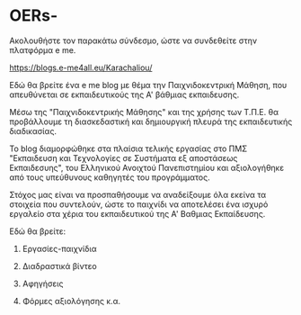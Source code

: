 # OERs-
Ακολουθήστε τον παρακάτω σύνδεσμο, ώστε να συνδεθείτε στην πλατφόρμα e me.

https://blogs.e-me4all.eu/Karachaliou/

Εδώ θα βρείτε ένα e me blog με θέμα την Παιχνιδοκεντρική Mάθηση, που απευθύνεται σε εκπαιδευτικούς της Α' βάθμιας εκπαιδευσης. 

Μέσω της "Παιχνιδοκεντρικής Μάθησης" και της χρήσης των Τ.Π.Ε. θα προβάλλουμε τη διασκεδαστική και δημιουργική πλευρά της εκπαιδευτικής διαδικασίας.

Το blog διαμορφώθηκε στα πλαίσια τελικής εργασίας στο ΠΜΣ "Εκπαιδευση και Τεχνολογίες σε Συστήματα εξ αποστάσεως Εκπαιδεσυης", του Ελληνικού Ανοιχτού Πανεπιστημίου και αξιολογήθηκε από τους υπεύθυνους καθηγητές του προγράμματος.

Στόχος μας είναι να προσπαθήσουμε να αναδείξουμε όλα εκείνα τα στοιχεία που συντελούν, ώστε το παιχνίδι να αποτελέσει ένα ισχυρό εργαλείο στα χέρια του εκπαιδευτικού της Α' Βαθμιας Εκπαίδευσης.

Εδώ θα βρείτε:

1. Εργασίες-παιχνίδια

2. Διαδραστικά βίντεο

3. Αφηγήσεις 

4. Φόρμες αξιολόγησης κ.α.
